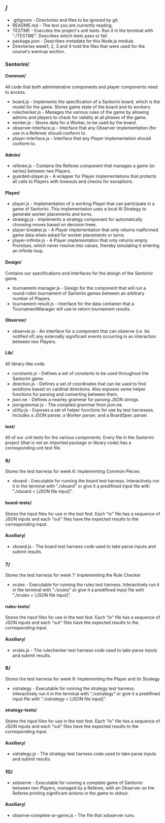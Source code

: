 ## /
* .gitignore - Directories and files to be ignored by git.
* README.md - The text you are currently reading.
* TESTME - Executes the project's unit tests. Run it in the terminal with "./TESTME". Describes which tests pass or fail.
* package.json - Describes metadata for this Node.js module.
* Directories week1, 2, 3 and 4 hold the files that were used for the course's warmup section.

### Santorini/

#### Common/
All code that both administrative components and player components need to access.

* board.js - Implements the specification of a Santorini board, which is the model for the game. Stores game state of the board and its workers.
* rulechecker.js - Manages the various rules of the game by allowing admins and players to check for validity at all phases of the game.
* worker.js - Stores data for a Worker, to be used by the board.
* observer-interface.js - Interface that any Observer implementation (for use in a Referee) should conform to.
* player-interface.js - Interface that any Player implementation should conform to.

#### Admin/
* referee.js - Contains the Referee component that manages a game (or series) between two Players.
* guarded-player.js - A wrapper for Player implementations that protects all calls to Players with timeouts and checks for exceptions.

#### Player/
* player.js - Implementation of a working Player that can
participate in a game of Santorini. This implementation uses a local AI Strategy
to generate worker placements and turns.
* strategy.js - Implements a strategy component for automatically choosing moves based on decision trees.
* player-breaker.js - A Player implementation that only returns malformed game data when asked for worker placements or turns.
* player-infinite.js - A Player implementation that only returns empty Promises, which never resolve into values, thereby simulating it entering an infinite loop.

#### Design/
Contains our specifications and interfaces for the design of the Santorini game.

* tournament-manager.js - Design for the component that will run a round-robin tournament of Santorini games between an arbitrary number of Players.
* tournament-result.js - Interface for the data container that a TournamentManager will use to return tournament results.

#### Observer/
* observer.js - An interface for a component that can observe (i.e. be notified
of) any externally significant events occurring in an interaction between two Players.


#### Lib/
All library-like code.

* constants.js - Defines a set of constants to be used throughout the Santorini game.
* direction.js - Defines a set of coordinates that can be used to find positions based 
on cardinal directions. Also exposes some helper functions for parsing and converting
 between them.
* json.ne - Defines a nearley grammar for parsing JSON strings.
* jsongrammar.js - The compiled grammar from json.ne.
* utility.js - Exposes a set of helper functions for use by test harnesses.
 Includes a JSON parser, a Worker parser, and a BoardSpec parser.

#### test/
All of our unit tests for the various components. Every file in the Santorini project (that is not an imported package or library code) has a corresponding unit test file.

### 6/
Stores the test harness for week 6: Implementing Common Pieces

* xboard - Executable for running the board test harness. Interactively run it in the terminal with "./xboard" or give it a predifined input file with "./xboard < [JSON file input]". 

#### board-tests/
Stores the input files for use in the test fest. Each "in" file has a sequence of JSON inputs and each "out" files have the expected results to the corresponding input.

#### Auxiliary/
* xboard.js - The board test harness code used to take parse inputs and submit results.

### 7/
Stores the test harness for week 7: Implementing the Rule Checker

* xrules - Executable for running the rules test harness. Interactively run it in the terminal with "./xrules" or give it a predifined input file with "./xrules < [JSON file input]".

#### rules-tests/
Stores the input files for use in the test fest. Each "in" file has a sequence of JSON inputs and each "out" files have the expected results to the corresponding input.

#### Auxiliary/
* xrules.js - The rulechecker test harness code used to take parse inputs and submit results.

### 8/
Stores the test harness for week 8: Implementing the Player and its Strategy

* xstrategy - Executable for running the strategy test harness. Interactively run it in the terminal with "./xstrategy" or give it a predifined input file with "./xstrategy < [JSON file input]".

#### strategy-tests/
Stores the input files for use in the test fest. Each "in" file has a sequence of JSON inputs and each "out" files have the expected results to the corresponding input.

#### Auxiliary/
* xstrategy.js - The strategy test harness code used to take parse inputs and submit results.

### 10/

* xobserve - Executable for running a complete game of Santorini between two Players, managed by a Referee, with an Observer on the Referee printing significant actions in the game to stdout.

#### Auxiliary/
* observe-complete-ai-game.js - The file that xobserver runs.